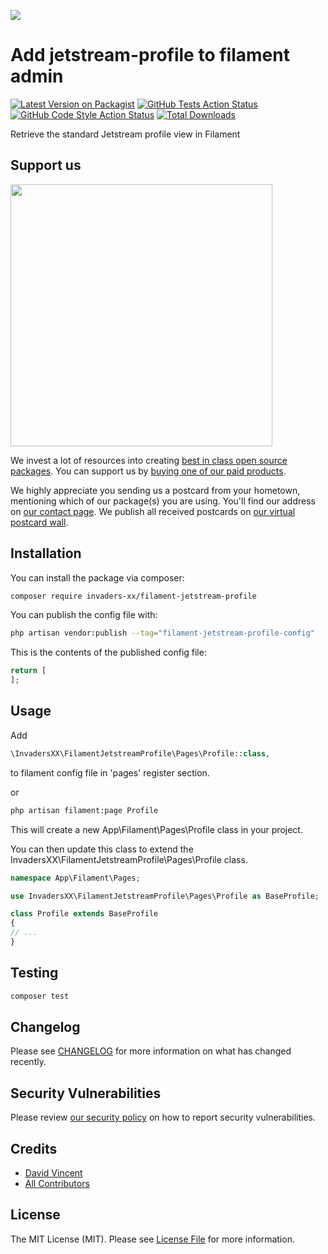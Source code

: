 
[<img src="https://github-ads.s3.eu-central-1.amazonaws.com/support-ukraine.svg?t=1" />](https://supportukrainenow.org)

# Add jetstream-profile to filament admin

[![Latest Version on Packagist](https://img.shields.io/packagist/v/invaders-xx/filament-jetstream-profile.svg?style=flat-square)](https://packagist.org/packages/invaders-xx/filament-jetstream-profile)
[![GitHub Tests Action Status](https://img.shields.io/github/workflow/status/invaders-xx/filament-jetstream-profile/run-tests?label=tests)](https://github.com/invaders-xx/filament-jetstream-profile/actions?query=workflow%3Arun-tests+branch%3Amain)
[![GitHub Code Style Action Status](https://img.shields.io/github/workflow/status/invaders-xx/filament-jetstream-profile/Check%20&%20fix%20styling?label=code%20style)](https://github.com/invaders-xx/filament-jetstream-profile/actions?query=workflow%3A"Check+%26+fix+styling"+branch%3Amain)
[![Total Downloads](https://img.shields.io/packagist/dt/invaders-xx/filament-jetstream-profile.svg?style=flat-square)](https://packagist.org/packages/invaders-xx/filament-jetstream-profile)

Retrieve the standard Jetstream profile view in Filament

## Support us

[<img src="https://github-ads.s3.eu-central-1.amazonaws.com/filament-jetstream-profile.jpg?t=1" width="419px" />](https://spatie.be/github-ad-click/filament-jetstream-profile)

We invest a lot of resources into creating [best in class open source packages](https://spatie.be/open-source). You can support us by [buying one of our paid products](https://spatie.be/open-source/support-us).

We highly appreciate you sending us a postcard from your hometown, mentioning which of our package(s) you are using. You'll find our address on [our contact page](https://spatie.be/about-us). We publish all received postcards on [our virtual postcard wall](https://spatie.be/open-source/postcards).

## Installation

You can install the package via composer:

```bash
composer require invaders-xx/filament-jetstream-profile
```

You can publish the config file with:

```bash
php artisan vendor:publish --tag="filament-jetstream-profile-config"
```

This is the contents of the published config file:

```php
return [
];
```


## Usage
Add 
```php
\InvadersXX\FilamentJetstreamProfile\Pages\Profile::class,
```
to filament config file in 'pages' register section.

or 
```bash
php artisan filament:page Profile
```
This will create a new App\Filament\Pages\Profile class in your project.

You can then update this class to extend the InvadersXX\FilamentJetstreamProfile\Pages\Profile class.
```php
namespace App\Filament\Pages;

use InvadersXX\FilamentJetstreamProfile\Pages\Profile as BaseProfile;

class Profile extends BaseProfile
{
// ...
}
```

## Testing

```bash
composer test
```

## Changelog

Please see [CHANGELOG](CHANGELOG.md) for more information on what has changed recently.

## Security Vulnerabilities

Please review [our security policy](../../security/policy) on how to report security vulnerabilities.

## Credits

- [David Vincent](https://github.com/invaders-xx)
- [All Contributors](../../contributors)

## License

The MIT License (MIT). Please see [License File](LICENSE.md) for more information.
